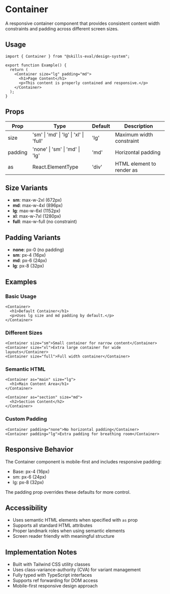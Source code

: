# Container

A responsive container component that provides consistent content width constraints and padding across different screen sizes.

## Usage

```tsx
import { Container } from "@skills-eval/design-system";

export function Example() {
  return (
    <Container size="lg" padding="md">
      <h1>Page Content</h1>
      <p>This content is properly contained and responsive.</p>
    </Container>
  );
}
```

## Props

| Prop    | Type                                   | Default | Description               |
| ------- | -------------------------------------- | ------- | ------------------------- |
| size    | 'sm' \| 'md' \| 'lg' \| 'xl' \| 'full' | 'lg'    | Maximum width constraint  |
| padding | 'none' \| 'sm' \| 'md' \| 'lg'         | 'md'    | Horizontal padding        |
| as      | React.ElementType                      | 'div'   | HTML element to render as |

## Size Variants

- **sm**: max-w-2xl (672px)
- **md**: max-w-4xl (896px)
- **lg**: max-w-6xl (1152px)
- **xl**: max-w-7xl (1280px)
- **full**: max-w-full (no constraint)

## Padding Variants

- **none**: px-0 (no padding)
- **sm**: px-4 (16px)
- **md**: px-6 (24px)
- **lg**: px-8 (32px)

## Examples

### Basic Usage

```tsx
<Container>
  <h1>Default Container</h1>
  <p>Uses lg size and md padding by default.</p>
</Container>
```

### Different Sizes

```tsx
<Container size="sm">Small container for narrow content</Container>
<Container size="xl">Extra large container for wide layouts</Container>
<Container size="full">Full width container</Container>
```

### Semantic HTML

```tsx
<Container as="main" size="lg">
  <h1>Main Content Area</h1>
</Container>

<Container as="section" size="md">
  <h2>Section Content</h2>
</Container>
```

### Custom Padding

```tsx
<Container padding="none">No horizontal padding</Container>
<Container padding="lg">Extra padding for breathing room</Container>
```

## Responsive Behavior

The Container component is mobile-first and includes responsive padding:

- Base: px-4 (16px)
- sm: px-6 (24px)
- lg: px-8 (32px)

The padding prop overrides these defaults for more control.

## Accessibility

- Uses semantic HTML elements when specified with `as` prop
- Supports all standard HTML attributes
- Proper landmark roles when using semantic elements
- Screen reader friendly with meaningful structure

## Implementation Notes

- Built with Tailwind CSS utility classes
- Uses class-variance-authority (CVA) for variant management
- Fully typed with TypeScript interfaces
- Supports ref forwarding for DOM access
- Mobile-first responsive design approach
